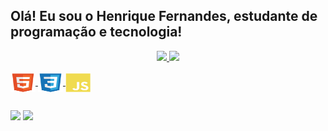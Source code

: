 ## Olá! Eu sou o Henrique Fernandes, estudante de programação e tecnologia!

<div align="center">
  <a href="https://github.com/Hi-TR0LL3">
  <img width="45%" src="https://github-readme-stats.vercel.app/api?username=Hi-TR0LL3&show_icons=true&theme=highcontrast&include_all_commits=true&count_private=true">
  <img width="45%" src="https://github-readme-stats.vercel.app/api/top-langs/?username=Hi-TR0LL3&layout=compact&langs_count=7&theme=highcontrast">
</div>

<div style="display: inline_block"><br>
   <img align="center" alt="Rafa-HTML" height="30" width="40" src="https://raw.githubusercontent.com/devicons/devicon/master/icons/html5/html5-original.svg">
   <img align="center" alt="Rafa-CSS" height="30" width="40" src="https://raw.githubusercontent.com/devicons/devicon/master/icons/css3/css3-original.svg">
  <img align="center" alt="Rafa-Js" height="30" width="40" src="https://raw.githubusercontent.com/devicons/devicon/master/icons/javascript/javascript-plain.svg">
 
</div>

  ##
  
  <div> 
  
  <a href="https://instagram.com/gott_tr0ll3" target="_blank"><img src="https://img.shields.io/badge/-Instagram-%23E4405F?style=for-the-badge&logo=instagram&logoColor=white" target="_blank"></a>
  <a href = "emailto:fernandes.henrii@gmail.com"><img src="https://img.shields.io/badge/-Gmail-%23333?style=for-the-badge&logo=gmail&logoColor=white" target="_blank"></a>

</div>


